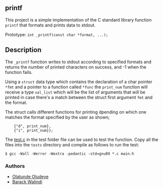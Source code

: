 ## printf

This project is a simple implementation of the C standard library function `printf` that formats and prints data to stdout.

Prototype: `int _printf(const char *format, ...);`

## Description

The `_printf` function writes to stdout according to specified formats and returns the number of printed characters on success, and -1 when the function fails.

Using a `struct` data type which contains the declaration of a char pointer `*fmt` and a pointer to a function called `*func` the `print_num` function will receive a type `val_list` which will be the list of arguments that will be printed in case there's a match between the struct first argument `fmt` and the format.

The struct calls different functions for printing dpending on which one matches the format specified by the user as shown;

```fmt st_format[] = {
	{"d", print_num},
	{"i", print_num}};
```

The [test.c](/tests/test.c) in the test folder file can be used to test the function. Copy all the files into the `tests` directory and compile as follows to run the test:

`$ gcc -Wall -Werror -Wextra -pedantic -std=gnu89 *.c main.h`

### Authors
- [Olatunde Oludeye](https://github.com/Olu-d)
- [Barack Walindi](https://github.com/walindi)
